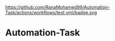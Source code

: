 https://github.com/RanaMohamed99/Automation-Task/actions/workflows/test.yml/badge.svg

# Automation-Task
